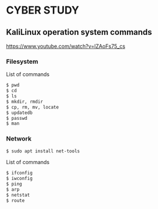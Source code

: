 # CYBER STUDY


## KaliLinux operation system commands

https://www.youtube.com/watch?v=lZAoFs75_cs


### Filesystem

List of commands
```bash
$ pwd
$ cd
$ ls
$ mkdir, rmdir
$ cp, rm, mv, locate
$ updatedb
$ passwd
$ man
```


### Network

```bash
$ sudo apt install net-tools
```
List of commands
```bash
$ ifconfig
$ iwconfig
$ ping
$ arp
$ netstat
$ route
```

